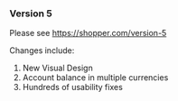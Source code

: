 ### Version 5

Please see https://shopper.com/version-5

Changes include:

1. New Visual Design
1. Account balance in multiple currencies
1. Hundreds of usability fixes
